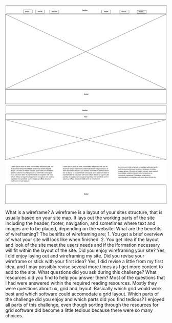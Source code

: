 ![Wireframe1](imgs/Wireframe.png)
![Wireframe2](imgs/blog-index.png)

What is a wireframe?
A wireframe is a layout of your sites structure, that is usually based on your site map. It lays out the working parts of the site including the header, footer, navigation, and sometimes where text and images are to be placed, depending on the website.
What are the benefits of wireframing?
The benifits of wireframing are; 1. You get a brief overview of what your site will look like when finished. 2. You get idea if the layout and look of the site meet the users needs and if the iformation necessary will fit within the layout of the site. 
Did you enjoy wireframing your site?
Yes, I did enjoy laying out and wireframing my site.
Did you revise your wireframe or stick with your first idea?
Yes, I did revise a little from my first idea, and I may possibly revise several more times as I get more content to add to the site. 
What questions did you ask during this challenge? What resources did you find to help you answer them?
Most of the questions that I had were answered within the required reading resources. Mostly they were questions about ux, grid and layout. Basically which grid would work best and which software could accomodate a grid layout.
Which parts of the challenge did you enjoy and which parts did you find tedious? I enjoyed all parts of this challenge, even though sorting through the resources for grid software did become a little tedious because there were so many choices.
